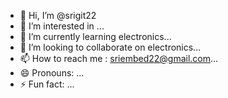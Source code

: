 - 👋 Hi, I’m @srigit22
- 👀 I’m interested in ...
- 🌱 I’m currently learning electronics...
- 💞️ I’m looking to collaborate on electronics...
- 📫 How to reach me : sriembed22@gmail.com...
- 😄 Pronouns: ...
- ⚡ Fun fact: ...

<!---
srigit22/srigit22 is a ✨ special ✨ repository because its `README.md` (this file) appears on your GitHub profile.
You can click the Preview link to take a look at your changes.
--->
